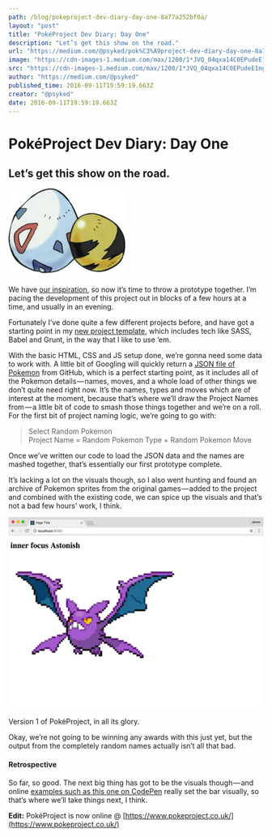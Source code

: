 ```yaml
---
path: /blog/pokeproject-dev-diary-day-one-8a77a252bf0a/
layout: "post"
title: "PokéProject Dev Diary: Day One"
description: "Let’s get this show on the road."
url: "https://medium.com/@psyked/pok%C3%A9project-dev-diary-day-one-8a77a252bf0a"
image: "https://cdn-images-1.medium.com/max/1200/1*JVQ_04qxa14C0EPudeE1ng.png"
src: "https://cdn-images-1.medium.com/max/1200/1*JVQ_04qxa14C0EPudeE1ng.png"
author: "https://medium.com/@psyked"
published_time: 2016-09-11T19:59:19.663Z
creator: "@psyked"
date: 2016-09-11T19:59:19.663Z
---
```


# PokéProject Dev Diary: Day One

## Let’s get this show on the road.

![](1*W6yZivoD-KCYSSExde0BIQ.png)

We have [our inspiration](https://medium.com/@psyked/pok%C3%A9project-dev-diary-prologue-d214a44c348f#.fra9ia259), so now it’s time to throw a prototype together. I’m pacing the development of this project out in blocks of a few hours at a time, and usually in an evening.

Fortunately I’ve done quite a few different projects before, and have got a starting point in my [new project template](https://github.com/psyked/starter-project-template), which includes tech like SASS, Babel and Grunt, in the way that I like to use ‘em.

With the basic HTML, CSS and JS setup done, we’re gonna need some data to work with. A little bit of Googling will quickly return a [JSON file of Pokemon](https://gist.github.com/shri/9754992) from GitHub, which is a perfect starting point, as it includes all of the Pokemon details — names, moves, and a whole load of other things we don’t quite need right now. It’s the names, types and moves which are of interest at the moment, because that’s where we’ll draw the Project Names from — a little bit of code to smash those things together and we’re on a roll. For the first bit of project naming logic, we’re going to go with:

> Select Random Pokemon  
> Project Name = Random Pokemon Type + Random Pokemon Move

Once we’ve written our code to load the JSON data and the names are mashed together, that’s essentially our first prototype complete.

It’s lacking a lot on the visuals though, so I also went hunting and found an archive of Pokemon sprites from the original games — added to the project and combined with the existing code, we can spice up the visuals and that’s not a bad few hours’ work, I think.

![](1*JVQ_04qxa14C0EPudeE1ng.png)

Version 1 of PokéProject, in all its glory.

Okay, we’re not going to be winning any awards with this just yet, but the output from the completely random names actually isn’t all that bad.

#### Retrospective

So far, so good. The next big thing has got to be the visuals though — and online [examples such as this one on CodePen](http://codepen.io/mikun/pen/YWgqEX) really set the bar visually, so that’s where we’ll take things next, I think.

**Edit:** PokéProject is now online @ [https://www.pokeproject.co.uk/](https://www.pokeproject.co.uk/)